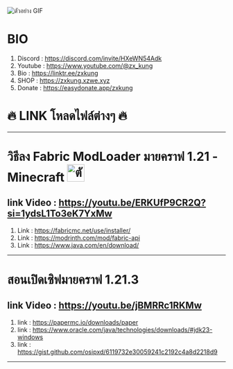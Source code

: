 ![ตัวอย่าง GIF](https://img2.pic.in.th/pic/1000120153.png)
# BIO
1. Discord : https://discord.com/invite/HXeWN54Adk
2. Youtube : https://www.youtube.com/@zx_kung
3. Bio : https://linktr.ee/zxkung
4. SHOP : https://zxkung.xzwe.xyz
5. Donate : https://easydonate.app/zxkung
# 🔥 LINK โหลดไฟล์ต่างๆ 🔥
---
# วิธีลง Fabric ModLoader มายคราฟ 1.21 - Minecraft <img src="https://i.redd.it/hpi2fcsou3471.png" alt="ตัวอย่าง" width="40" height="40">
## link Video : https://youtu.be/ERKUfP9CR2Q?si=1ydsL1To3eK7YxMw
1. Link : https://fabricmc.net/use/installer/
2. Link : https://modrinth.com/mod/fabric-api
3. Link : https://www.java.com/en/download/
---
# สอนเปิดเซิฟมายคราฟ 1.21.3
## link Video : https://youtu.be/jBMRRc1RKMw
1. link : https://papermc.io/downloads/paper
2. link : https://www.oracle.com/java/technologies/downloads/#jdk23-windows
3. link : https://gist.github.com/osipxd/6119732e30059241c2192c4a8d2218d9
---
